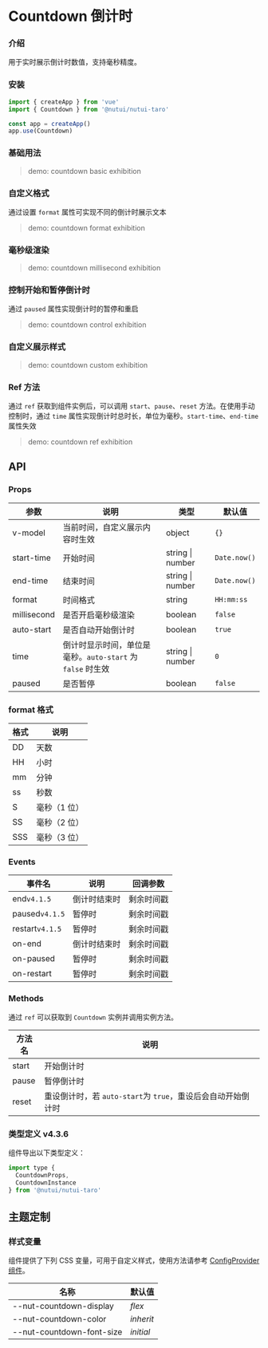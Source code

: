# Countdown 倒计时

### 介绍

用于实时展示倒计时数值，支持毫秒精度。

### 安装

```js
import { createApp } from 'vue'
import { Countdown } from '@nutui/nutui-taro'

const app = createApp()
app.use(Countdown)
```

### 基础用法

> demo: countdown basic exhibition

### 自定义格式

通过设置 `format` 属性可实现不同的倒计时展示文本

> demo: countdown format exhibition

### 毫秒级渲染

> demo: countdown millisecond exhibition

### 控制开始和暂停倒计时

通过 `paused` 属性实现倒计时的暂停和重启

> demo: countdown control exhibition

### 自定义展示样式

> demo: countdown custom exhibition

### Ref 方法

通过 `ref` 获取到组件实例后，可以调用 `start`、`pause`、`reset` 方法。在使用手动控制时，通过 `time` 属性实现倒计时总时长，单位为毫秒。`start-time`、`end-time` 属性失效

> demo: countdown ref exhibition

## API

### Props

| 参数 | 说明 | 类型 | 默认值 |
| --- | --- | --- | --- |
| v-model | 当前时间，自定义展示内容时生效 | object | `{}` |
| start-time | 开始时间 | string \| number | `Date.now()` |
| end-time | 结束时间 | string \| number | `Date.now()` |
| format | 时间格式 | string | `HH:mm:ss` |
| millisecond | 是否开启毫秒级渲染 | boolean | `false` |
| auto-start | 是否自动开始倒计时 | boolean | `true` |
| time | 倒计时显示时间，单位是毫秒。`auto-start` 为 `false` 时生效 | string \| number | `0` |
| paused | 是否暂停 | boolean | `false` |

### format 格式

| 格式 | 说明 |
| --- | --- |
| DD | 天数 |
| HH | 小时 |
| mm | 分钟 |
| ss | 秒数 |
| S | 毫秒（1 位） |
| SS | 毫秒（2 位） |
| SSS | 毫秒（3 位） |

### Events

| 事件名 | 说明 | 回调参数 |
| --- | --- | --- |
| end`v4.1.5` | 倒计时结束时 | 剩余时间戳 |
| paused`v4.1.5` | 暂停时 | 剩余时间戳 |
| restart`v4.1.5` | 暂停时 | 剩余时间戳 |
| on-end | 倒计时结束时 | 剩余时间戳 |
| on-paused | 暂停时 | 剩余时间戳 |
| on-restart | 暂停时 | 剩余时间戳 |

### Methods

通过 `ref` 可以获取到 `Countdown` 实例并调用实例方法。

| 方法名 | 说明 |
| --- | --- |
| start | 开始倒计时 |
| pause | 暂停倒计时 |
| reset | 重设倒计时，若 `auto-start`为 `true`，重设后会自动开始倒计时 |

### 类型定义 v4.3.6

组件导出以下类型定义：

```js
import type {
  CountdownProps,
  CountdownInstance
} from '@nutui/nutui-taro'
```

## 主题定制

### 样式变量

组件提供了下列 CSS 变量，可用于自定义样式，使用方法请参考 [ConfigProvider 组件](#/zh-CN/component/configprovider)。

| 名称 | 默认值 |
| --- | --- |
| --nut-countdown-display | _flex_ |
| --nut-countdown-color | _inherit_ |
| --nut-countdown-font-size | _initial_ |
